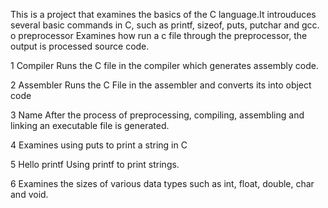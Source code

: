 This is a project that examines the basics of the C language.It introuduces several basic commands in C, such as printf, sizeof, puts, putchar and gcc. 
o preprocessor
Examines how run a c file through the preprocessor, the output is processed source code.

1 Compiler
Runs the C file in the compiler which generates assembly code.

2 Assembler
Runs the C File in the assembler and converts its into object code

3 Name
After the process of preprocessing, compiling, assembling and linking an executable file is generated.

4 Examines using puts to print a string in C

5 Hello printf
Using printf to print strings.

6 Examines the sizes of various data types such as int, float, double, char and void.
